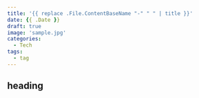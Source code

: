```yaml
---
title: '{{ replace .File.ContentBaseName "-" " " | title }}'
date: {{ .Date }}
draft: true
image: 'sample.jpg'
categories:
  - Tech
tags:
  - tag
---
```


## heading